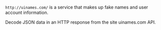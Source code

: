 
`http://uinames.com/` is a service that makes up fake names and user account information.

Decode JSON data in an HTTP response from the site uinames.com API.
